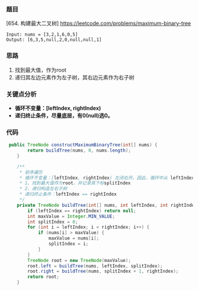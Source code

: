 ### 题目

[654. 构建最大二叉树] https://leetcode.com/problems/maximum-binary-tree

```
Input: nums = [3,2,1,6,0,5]
Output: [6,3,5,null,2,0,null,null,1]
```

### 思路

1. 找到最大值，作为root
2. 递归其左边元素作为左子树，其右边元素作为右子树

### 关键点分析

* **循环不变量：[leftIndex, rightIndex)**
* **递归终止条件，尽量底层，有0(null)选0。**

### 代码

```java
 public TreeNode constructMaximumBinaryTree(int[] nums) {
        return buildTree(nums, 0, nums.length);
    }

    /**
     * 前序遍历
     * 循环不变量：[leftIndex, rightIndex) 左闭右开。因此，循环中从 leftIndex 开始，i < rightIndex 结束，而不是 <=
     * 1、找到最大值作为root，并记录其下标splitIndex
     * 2、递归构造左右子树
     * 递归终止条件：leftIndex == rightIndex
     */
    private TreeNode buildTree(int[] nums, int leftIndex, int rightIndex){
        if (leftIndex == rightIndex) return null;
        int maxValue = Integer.MIN_VALUE;
        int splitIndex = 0;
        for (int i = leftIndex; i < rightIndex; i++) {
            if (nums[i] > maxValue) {
                maxValue = nums[i];
                splitIndex = i;
            }
        }
        TreeNode root = new TreeNode(maxValue);
        root.left = buildTree(nums, leftIndex, splitIndex);
        root.right = buildTree(nums, splitIndex + 1, rightIndex);
        return root;
    }
```

